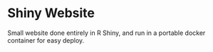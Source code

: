 # Shiny Website
Small website done entirely in R Shiny, and run in a portable docker container for easy deploy.
